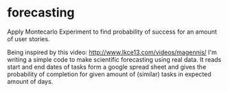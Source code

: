 # forecasting
Apply Montecarlo Experiment to find probability of success for an amount of user stories.

Being inspired by this video: http://www.lkce13.com/videos/magennis/ I'm writing a simple code to make scientific forecasting using real data. It reads start and end dates of tasks form a google spread sheet and gives the probability of completion for given amount of (similar) tasks in expected amount of days.
